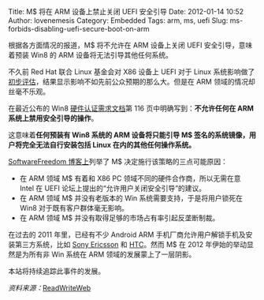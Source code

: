 Title: M$ 将在 ARM 设备上禁止关闭 UEFI 安全引导
Date: 2012-01-14 10:52
Author: lovenemesis
Category: Embedded
Tags: arm, ms, uefi
Slug: ms-forbids-disabling-uefi-secure-boot-on-arm

根据各方面情况的报道，M$ 将不允许在 ARM 设备上关闭 UEFI
安全引导，意味着预装 Win8 的 ARM 设备将无法引导其他任何系统。

不久前 Red Hat 联合 Linux 基金会对 X86 设备上 UEFI 对于 Linux
系统影响做了[初步评估](http://linuxtoy.org/archives/uefi-secure-boot-impact-on-linux-white-paper.html)，结果显示影响不如先前公众预期的那么大。但是在
ARM 领域的情况却丝毫不乐观。

在最近公布的 Win8
[硬件认证需求文档](http://msdn.microsoft.com/library/windows/hardware/hh748188)第
116 页中明确写到：**不允许任何在 ARM 系统上禁用安全引导的操作**。

这意味着**任何预装有 Win8 系统的 ARM 设备将只能引导 M$
签名的系统镜像，用户将完全无法自行安装包括 Linux
在内的其他任何操作系统。**

[SoftwareFreedom
博客上](http://www.softwarefreedom.org/blog/2012/jan/12/microsoft-confirms-UEFI-fears-locks-down-ARM/)列举了
M$ 决定施行该策略的三点可能原因：

-   在 ARM 领域 M$ 有着和 X86 PC 领域不同的硬件合作商，所以无需在意
    Intel 在 UEFI 论坛上提出的“允许用户关闭安全引导”的建议。
-   在 ARM 领域 M$ 并没有老版本的 Win 系统需要支持，于是将用户锁死在
    Win8 对于既有客户群体毫无影响。
-   在 ARM 领域 M$ 并没有取得足够的市场占有率引起反垄断制裁。

在过去的 2011 年里，已经有不少 Android ARM
手机厂商允许用户解锁手机及安装第三方系统，比如 [Sony
Ericsson](http://developer.sonyericsson.com/wp/2011/03/29/unlocking-the-boot-loader-in-the-new-xperia%e2%84%a2-smartphones/)
和 [HTC](http://www.facebook.com/HTC/posts/10150307320018084)。然而 M$
在 2012 年伊始的举动显然是为所有非 Win 系统在 ARM
领域的发展蒙上了一层阴影。

本站将持续追踪此事件的发展。

*资料来源：*[ReadWriteWeb](http://www.readwriteweb.com/enterprise/2012/01/microsoft-says-no-to-disabling.php)
